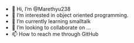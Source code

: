 - 👋 Hi, I’m @Marethyu238
- 👀 I’m interested in object oriented programming.
- 🌱 I’m currently learning smalltalk
- 💞️ I’m looking to collaborate on ...
- 📫 How to reach me through GitHub

<!---
Marethyu238/Marethyu238 is a ✨ special ✨ repository because its `README.md` (this file) appears on your GitHub profile.
You can click the Preview link to take a look at your changes.
--->
